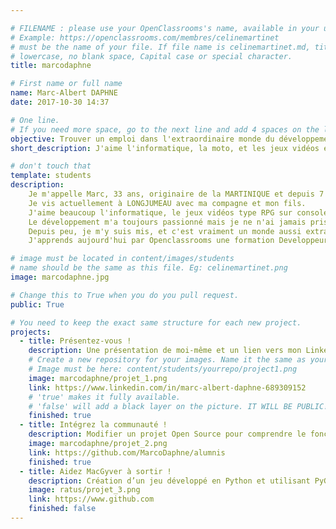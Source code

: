 ```yaml
---

# FILENAME : please use your OpenClassrooms's name, available in your url.
# Example: https://openclassrooms.com/membres/celinemartinet
# must be the name of your file. If file name is celinemartinet.md, title is celinemartinet.
# lowercase, no blank space, Capital case or special character.
title: marcodaphne

# First name or full name
name: Marc-Albert DAPHNE
date: 2017-10-30 14:37

# One line.
# If you need more space, go to the next line and add 4 spaces on the left, as in 'description'.
objective: Trouver un emploi dans l'extraordinaire monde du développement, puis, apprendre encore et toujours plus.
short_description: J'aime l'informatique, la moto, et les jeux vidéos en tant que consoleu comme PCiste.

# don't touch that
template: students
description:
    Je m'appelle Marc, 33 ans, originaire de la MARTINIQUE et depuis 7 ans en FRANCE.
    Je vis actuellement à LONGJUMEAU avec ma compagne et mon fils.
    J'aime beaucoup l'informatique, le jeux vidéos type RPG sur console comme sur PC, et la moto.
    Le développement m'a toujours passionné mais je ne n'ai jamais pris le temps d'en faire.
    Depuis peu, je m'y suis mis, et c'est vraiment un monde aussi extraordinaire que vaste.
    J'apprends aujourd'hui par Openclassrooms une formation Developpeur d'Applications - Python que j'espère réussir.

# image must be located in content/images/students
# name should be the same as this file. Eg: celinemartinet.png
image: marcodaphne.jpg

# Change this to True when you do you pull request.
public: True

# You need to keep the exact same structure for each new project.
projects:
  - title: Présentez-vous !
    description: Une présentation de moi-même et un lien vers mon LinkedIn.
    # Create a new repository for your images. Name it the same as your nickname and profile picture.
    # Image must be here: content/students/yourrepo/project1.png
    image: marcodaphne/projet_1.png
    link: https://www.linkedin.com/in/marc-albert-daphne-689309152
    # 'true' makes it fully available.
    # 'false' will add a black layer on the picture. IT WILL BE PUBLIC!
    finished: true
  - title: Intégrez la communauté !
    description: Modifier un projet Open Source pour comprendre le fonctionnement de Git, de Github et des pull requests. 
    image: marcodaphne/projet_2.png
    link: https://github.com/MarcoDaphne/alumnis
    finished: true
  - title: Aidez MacGyver à sortir !
    description: Création d’un jeu développé en Python et utilisant PyGame.
    image: ratus/projet_3.png
    link: https://www.github.com
    finished: false
---
```

